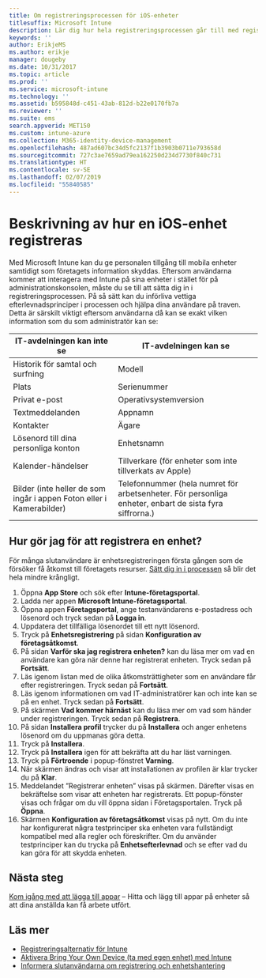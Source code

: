 ```yaml
---
title: Om registreringsprocessen för iOS-enheter
titlesuffix: Microsoft Intune
description: Lär dig hur hela registreringsprocessen går till med registrering av en iOS-enhet som exempel.
keywords: ''
author: ErikjeMS
ms.author: erikje
manager: dougeby
ms.date: 10/31/2017
ms.topic: article
ms.prod: ''
ms.service: microsoft-intune
ms.technology: ''
ms.assetid: b595848d-c451-43ab-812d-b22e0170fb7a
ms.reviewer: ''
ms.suite: ems
search.appverid: MET150
ms.custom: intune-azure
ms.collection: M365-identity-device-management
ms.openlocfilehash: 487ad607bc34d5fc2137f1b3903b0711e793658d
ms.sourcegitcommit: 727c3ae7659ad79ea162250d234d7730f840c731
ms.translationtype: HT
ms.contentlocale: sv-SE
ms.lasthandoff: 02/07/2019
ms.locfileid: "55840585"
---
```

# <a name="understand-the-users-experience-enrolling-an-ios-device"></a>Beskrivning av hur en iOS-enhet registreras

Med Microsoft Intune kan du ge personalen tillgång till mobila enheter samtidigt som företagets information skyddas. Eftersom användarna kommer att interagera med Intune på sina enheter i stället för på administrationskonsolen, måste du se till att sätta dig in i registreringsprocessen. På så sätt kan du införliva vettiga efterlevnadsprinciper i processen och hjälpa dina användare på traven. Detta är särskilt viktigt eftersom användarna då kan se exakt vilken information som du som administratör kan se:

| IT-avdelningen kan inte se | IT-avdelningen kan se |
|---|---|
| Historik för samtal och surfning | Modell |
| Plats | Serienummer |
| Privat e-post | Operativsystemversion |
| Textmeddelanden | Appnamn |
| Kontakter | Ägare |
| Lösenord till dina personliga konton | Enhetsnamn |
| Kalender-händelser | Tillverkare (för enheter som inte tillverkats av Apple) |
| Bilder (inte heller de som ingår i appen Foton eller i Kamerabilder) | Telefonnummer (hela numret för arbetsenheter. För personliga enheter, enbart de sista fyra siffrorna.) |

## <a name="how-do-i-enroll-a-device"></a>Hur gör jag för att registrera en enhet?

För många slutanvändare är enhetsregistreringen första gången som de försöker få åtkomst till företagets resurser. [Sätt dig in i processen](end-user-educate.md) så blir det hela mindre krångligt.

1. Öppna **App Store** och sök efter **Intune-företagsportal**.
2. Ladda ner appen **Microsoft Intune-företagsportal**.
3. Öppna appen **Företagsportal**, ange testanvändarens e-postadress och lösenord och tryck sedan på **Logga in**.
4. Uppdatera det tillfälliga lösenordet till ett nytt lösenord.
5. Tryck på **Enhetsregistrering** på sidan **Konfiguration av företagsåtkomst**.
6. På sidan **Varför ska jag registrera enheten?** kan du läsa mer om vad en användare kan göra när denne har registrerat enheten. Tryck sedan på **Fortsätt**.
7. Läs igenom listan med de olika åtkomsträttigheter som en användare får efter registreringen. Tryck sedan på **Fortsätt**.
8. Läs igenom informationen om vad IT-administratörer kan och inte kan se på en enhet. Tryck sedan på **Fortsätt**.
9. På skärmen **Vad kommer härnäst** kan du läsa mer om vad som händer under registreringen. Tryck sedan på **Registrera**.
10. På sidan **Installera profil** trycker du på **Installera** och anger enhetens lösenord om du uppmanas göra detta.
11. Tryck på **Installera**.
12. Tryck på **Installera** igen för att bekräfta att du har läst varningen.
13. Tryck på **Förtroende** i popup-fönstret **Varning**.
14. När skärmen ändras och visar att installationen av profilen är klar trycker du på **Klar**.
15. Meddelandet ”Registrerar enheten” visas på skärmen. Därefter visas en bekräftelse som visar att enheten har registrerats. Ett popup-fönster visas och frågar om du vill öppna sidan i Företagsportalen. Tryck på **Öppna**.
16. Skärmen **Konfiguration av företagsåtkomst** visas på nytt. Om du inte har konfigurerat några testprinciper ska enheten vara fullständigt kompatibel med alla regler och föreskrifter. Om du använder testprinciper kan du trycka på **Enhetsefterlevnad** och se efter vad du kan göra för att skydda enheten.

## <a name="next-steps"></a>Nästa steg

[Kom igång med att lägga till appar](get-started-apps.md) – Hitta och lägg till appar på enheter så att dina anställda kan få arbete utfört.

## <a name="learn-more"></a>Läs mer

* [Registreringsalternativ för Intune](enrollment-options.md)
* [Aktivera Bring Your Own Device (ta med egen enhet) med Intune](byod-enable.md)
* [Informera slutanvändarna om registrering och enhetshantering](end-user-educate.md)
